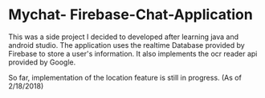 # Mychat- Firebase-Chat-Application

This was a side project I decided to developed after learning java and android studio.
The application uses the realtime Database provided by Firebase to store a user's information.
It also implements the ocr reader api provided by Google.

So far, implementation of the location feature is still in progress. (As of 2/18/2018)

